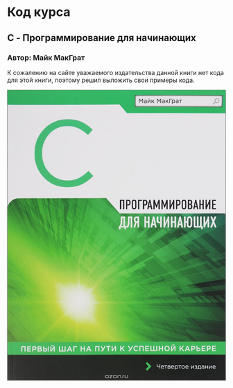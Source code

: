 # Код курса
## C - Программирование для начинающих
### Автор: Майк МакГрат

К сожалению на сайте уважаемого издательства данной книги нет кода для этой книги, поэтому решил выложить свои примеры кода.


![C - Программирование для начинающих](https://github.com/olegbukatchuk/c-beginners/blob/master/img/img.jpg)

